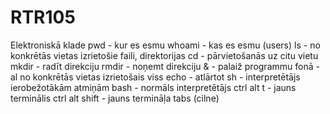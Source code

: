 # RTR105
Elektroniskā klade
pwd - kur es esmu
whoami - kas es esmu (users)
ls - no konkrētās vietas izrietošie faili, direktorijas
cd - pārvietošanās uz citu vietu
mkdir - radīt direkciju
rmdir - noņemt direkciju
& -  palaiž programmu fonā
-al no konkrētās vietas izrietošais viss
echo - atlārtot
sh - interpretētājs ierobežotākām atmiņām
bash - normāls interpretētājs 
ctrl alt t - jauns terminālis
ctrl alt shift - jauns termināļa tabs (cilne)
